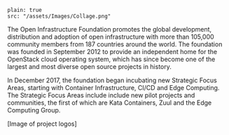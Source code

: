 ```image
plain: true
src: "/assets/Images/Collage.png"
```  

The Open Infrastructure Foundation promotes the global development, distribution and adoption of open infrastructure with more than 105,000 community members from 187 countries around the world. The foundation was founded in September 2012 to provide an independent home for the OpenStack cloud operating system, which has since become one of the largest and most diverse open source projects in history.

In December 2017, the foundation began incubating new Strategic Focus Areas, starting with Container Infrastructure, CI/CD and Edge Computing. The Strategic Focus Areas include include new pilot projects and communities, the first of which are Kata Containers, Zuul and the Edge Computing Group. 

[Image of project logos]